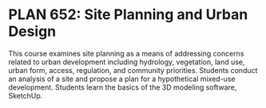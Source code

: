 # PLAN 652: Site Planning and Urban Design

This course examines site planning as a means of addressing concerns related to urban development including hydrology, vegetation, land use, urban form, access, regulation, and community priorities. Students conduct an analysis of a site and propose a plan for a hypothetical mixed-use development. Students learn the basics of the 3D modeling software, SketchUp.